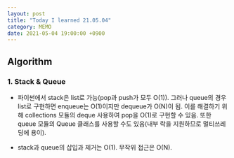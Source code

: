 ```yaml
---
layout: post
title: "Today I learned 21.05.04"
category: MEMO
date: 2021-05-04 19:00:00 +0900
---
```

## Algorithm

### 1. Stack & Queue
- 파이썬에서 stack은 list로 가능(pop과 push가 모두 O(1)). 그러나 queue의 경우 list로 구현하면 enqueue는 O(1)이지만 dequeue가 O(N)이 됨. 이를 해결하기 위해 collections 모듈의 deque 사용하여 pop을 O(1)로 구현할 수 있음. 또한 queue 모듈의 Queue 클래스를 사용할 수도 있음(내부 락을 지원하므로 멀티쓰레딩에 용이).

- stack과 queue의 삽입과 제거는 O(1). 무작위 접근은 O(N).
